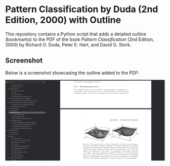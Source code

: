 # Pattern Classification by Duda (2nd Edition, 2000) with Outline

This repository contains a Python script that adds a detailed outline (bookmarks) to the PDF of the book *Pattern Classification* (2nd Edition, 2000) by Richard O. Duda, Peter E. Hart, and David G. Stork.

## Screenshot

Below is a screenshot showcasing the outline added to the PDF:

![Outline Screenshot](screenshot.png)

